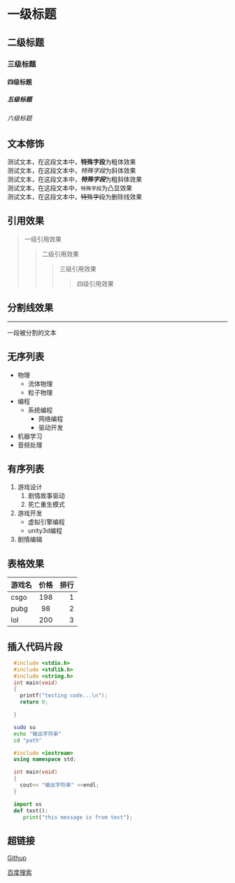 # 一级标题
## 二级标题
### 三级标题
#### 四级标题
##### 五级标题
###### 六级标题

## 文本修饰
  测试文本，在这段文本中，**特殊字段**为粗体效果<br>
  测试文本，在这段文本中，*特殊字段*为斜体效果<br>
  测试文本，在这段文本中，***特殊字段***为粗斜体效果<br>
  测试文本，在这段文本中，`特殊字段`为凸显效果<br>
  测试文本，在这段文本中，~~特殊字段~~为删除线效果<br>

## 引用效果
>一级引用效果<br>
>>二级引用效果<br>
>>>三级引用效果<br>
>>>>四级引用效果<br>

## 分割线效果

---
一段被分割的文本

## 无序列表
* 物理
  * 流体物理
  * 粒子物理
* 编程
  * 系统编程
    * 网络编程
    * 驱动开发
* 机器学习
* 音频处理

## 有序列表

1. 游戏设计
   1. 剧情故事驱动
   2. 死亡重生模式
2. 游戏开发
   * 虚拟引擎编程
   * unity3d编程
3. 剧情编辑

## 表格效果

游戏名|价格|排行|
--|:--:|--:
csgo|198|1
pubg|98|2
lol|200|3

## 插入代码片段

```c
  #include <stdio.h>
  #include <stdlib.h>
  #include <string.h>
  int main(void)
  {
  	printf("testing code...\n");
	return 0;

  }
```

```bash
  sudo su
  echo "输出字符串"
  cd "path"
```

```cpp
  #include <iostream>
  using namespace std;

  int main(void)
  {
  	cout<< "输出字符串" <<endl;
  }
```

```python
  import os
  def test():
  	 print("this message is from test");
```

## 超链接

[Githup](http://githup.com "跳转到githup")

[百度搜索](http://www.baidu.com)


